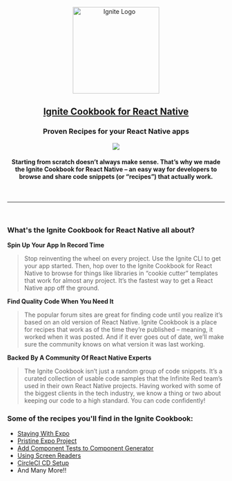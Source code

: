 <p align="center">
  <img src="./static/img/ignite.png" alt="Ignite Logo" width="200" />
  <a  href="https://infinitered.github.io/ignite-cookbook/">
    <h2 align="center">Ignite Cookbook for React Native</h2>
  </a>
  <h3 align="center">Proven Recipes for your React Native apps</h3>

  <p align="center">
    <img src="https://media.giphy.com/media/zGeomrzPgNP3y/giphy.gif">
  </p>
    <h4 align="center">Starting from scratch doesn’t always make sense. That’s why we made the Ignite Cookbook for React Native – an easy way for developers to browse and share code snippets (or “recipes”) that actually work.</h4>
</p>

<br>

---

<br>

### What's the Ignite Cookbook for React Native all about?

**Spin Up Your App In Record Time**

> Stop reinventing the wheel on every project. Use the Ignite CLI to get your app started. Then, hop over to the Ignite Cookbook for React Native to browse for things like libraries in “cookie cutter” templates that work for almost any project. It’s the fastest way to get a React Native app off the ground.

**Find Quality Code When You Need It**

> The popular forum sites are great for finding code until you realize it’s based on an old version of React Native. Ignite Cookbook is a place for recipes that work as of the time they’re published – meaning, it worked when it was posted. And if it ever goes out of date, we’ll make sure the community knows on what version it was last working.

**Backed By A Community Of React Native Experts**

> The Ignite Cookbook isn’t just a random group of code snippets. It’s a curated collection of usable code samples that the Infinite Red team’s used in their own React Native projects. Having worked with some of the biggest clients in the tech industry, we know a thing or two about keeping our code to a high standard. You can code confidently!

### Some of the recipes you'll find in the Ignite Cookbook:

- [Staying With Expo](https://infinitered.github.io/ignite-cookbook/docs/recipes/StayingWithExpo)
- [Pristine Expo Project](https://infinitered.github.io/ignite-cookbook/docs/recipes/PristineExpoProject)
- [Add Component Tests to Component Generator](https://infinitered.github.io/ignite-cookbook/docs/recipes/GenerateComponentTests)
- [Using Screen Readers](https://infinitered.github.io/ignite-cookbook/docs/recipes/UsingScreenReaders)
- [CircleCI CD Setup](https://infinitered.github.io/ignite-cookbook/docs/recipes/CircleCIRNSetup)
- And Many More!!
